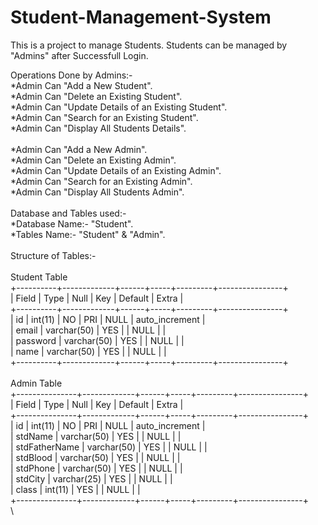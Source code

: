 # Student-Management-System

This is a project to manage Students. Students can be managed by "Admins" after Successfull Login.

Operations Done by Admins:-\
*Admin Can "Add a New Student".\
*Admin Can "Delete an Existing Student".\
*Admin Can "Update Details of an Existing Student".\
*Admin Can "Search for an Existing Student".\
*Admin Can "Display All Students Details".\
\
*Admin Can "Add a New Admin".\
*Admin Can "Delete an Existing Admin".\
*Admin Can "Update Details of an Existing Admin".\
*Admin Can "Search for an Existing Admin".\
*Admin Can "Display All Students Admin".\
\
Database and Tables used:-\
*Database Name:- "Student".\
*Tables Name:- "Student" & "Admin".\
\
Structure of Tables:-\
\
                            Student Table\
+----------+-------------+------+-----+---------+----------------+\
| Field    | Type        | Null | Key | Default | Extra          |\
+----------+-------------+------+-----+---------+----------------+\
| id       | int(11)     | NO   | PRI | NULL    | auto_increment |\
| email    | varchar(50) | YES  |     | NULL    |                |\
| password | varchar(50) | YES  |     | NULL    |                |\
| name     | varchar(50) | YES  |     | NULL    |                |\
+----------+-------------+------+-----+---------+----------------+\
\
                             Admin Table\
+---------------+-------------+------+-----+---------+----------------+\
| Field         | Type        | Null | Key | Default | Extra          |\
+---------------+-------------+------+-----+---------+----------------+\
| id            | int(11)     | NO   | PRI | NULL    | auto_increment |\
| stdName       | varchar(50) | YES  |     | NULL    |                |\
| stdFatherName | varchar(50) | YES  |     | NULL    |                |\
| stdBlood      | varchar(50) | YES  |     | NULL    |                |\
| stdPhone      | varchar(50) | YES  |     | NULL    |                |\
| stdCity       | varchar(25) | YES  |     | NULL    |                |\
| class         | int(11)     | YES  |     | NULL    |                |\
+---------------+-------------+------+-----+---------+----------------+\
\
